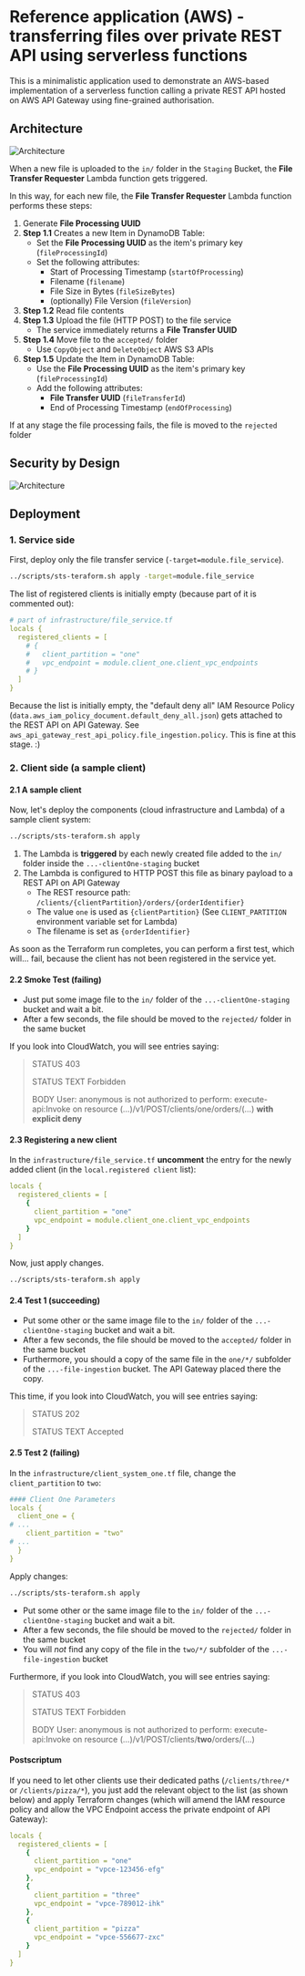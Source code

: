 # Reference application (AWS) - transferring files over private REST API using serverless functions
This is a minimalistic application used to demonstrate an AWS-based implementation of a serverless function calling a private REST API hosted on AWS API Gateway using fine-grained authorisation.

## Architecture
![Architecture](./docs/architecture.svg)

When a new file is uploaded to the `in/` folder in the `Staging` Bucket, the **File Transfer Requester** Lambda function gets triggered.

In this way, for each new file, the **File Transfer Requester** Lambda function performs these steps:
1. Generate **File Processing UUID**
1. **Step 1.1** Creates a new Item in DynamoDB Table: 
    - Set the **File Processing UUID** as the item's primary key (`fileProcessingId`)
    - Set the following attributes: 
        - Start of Processing Timestamp (`startOfProcessing`)
        - Filename (`filename`)
        - File Size in Bytes (`fileSizeBytes`)
        - (optionally) File Version (`fileVersion`)
1. **Step 1.2** Read file contents
1. **Step 1.3** Upload the file (HTTP POST) to the file service
    - The service immediately returns a **File Transfer UUID**
1. **Step 1.4** Move file to the `accepted/` folder
    - Use `CopyObject` and `DeleteObject` AWS S3 APIs
1. **Step 1.5** Update the Item in DynamoDB Table: 
    - Use the **File Processing UUID** as the item's primary key (`fileProcessingId`)
    - Add the following attributes: 
        - **File Transfer UUID** (`fileTransferId`)
        - End of Processing Timestamp (`endOfProcessing`)

If at any stage the file processing fails, the file is moved to the `rejected` folder

## Security by Design
![Architecture](./docs/architecture-with-security.svg)


## Deployment
### 1. Service side
First, deploy only the file transfer service (`-target=module.file_service`).
```bash
../scripts/sts-teraform.sh apply -target=module.file_service
```
The list of registered clients is initially empty (because part of it is commented out):
```yaml
# part of infrastructure/file_service.tf
locals {
  registered_clients = [
    # {
    #   client_partition = "one"
    #   vpc_endpoint = module.client_one.client_vpc_endpoints
    # }
  ]
}
```
Because the list is initially empty, the "default deny all" IAM Resource Policy (`data.aws_iam_policy_document.default_deny_all.json`) gets attached to the REST API on API Gateway. See `aws_api_gateway_rest_api_policy.file_ingestion.policy`. This is fine at this stage. :)


### 2. Client side (a sample client)
#### 2.1 A sample client
Now, let's deploy the components (cloud infrastructure and Lambda) of a sample client system:
```bash
../scripts/sts-teraform.sh apply
```
1. The Lambda is **triggered** by each newly created file added to the `in/` folder inside the `...-clientOne-staging` bucket
1. The Lambda is configured to HTTP POST this file as binary payload to a REST API on API Gateway
      - The REST resource path: `/clients/{clientPartition}/orders/{orderIdentifier}`
      - The value `one` is used as `{clientPartition}` (See `CLIENT_PARTITION` environment variable set for Lambda)
      - The filename is set as `{orderIdentifier}`

As soon as the Terraform run completes, you can perform a first test, which will... fail, because the client has not been registered in the service yet.

#### 2.2 Smoke Test (failing)
- Just put some image file to the `in/` folder of the `...-clientOne-staging` bucket and wait a bit.
- After a few seconds, the file should be moved to the `rejected/` folder in the same bucket

If you look into CloudWatch, you will see entries saying:
> STATUS 403
>
> STATUS TEXT Forbidden 
>
> BODY User: anonymous is not authorized to perform: execute-api:Invoke on resource (...)/v1/POST/clients/one/orders/(...) **with explicit deny**

#### 2.3 Registering a new client
In the `infrastructure/file_service.tf` **uncomment** the entry for the newly added client (in the `local.registered client` list):
```yaml
locals {
  registered_clients = [
    {
      client_partition = "one"
      vpc_endpoint = module.client_one.client_vpc_endpoints
    }
  ]
}
```

Now, just apply changes.
```bash
../scripts/sts-teraform.sh apply
```
#### 2.4 Test 1 (succeeding)
- Put some other or the same image file to the `in/` folder of the `...-clientOne-staging` bucket and wait a bit.
- After a few seconds, the file should be moved to the `accepted/` folder in the same bucket
- Furthermore, you should a copy of the same file in the `one/*/` subfolder of the `...-file-ingestion` bucket. The API Gateway placed there the copy.

This time, if you look into CloudWatch, you will see entries saying:
> STATUS 202
>
> STATUS TEXT Accepted 

#### 2.5 Test 2 (failing)
In the `infrastructure/client_system_one.tf` file, change the `client_partition` to `two`:
```yml
#### Client One Parameters
locals {
  client_one = {
# ...
    client_partition = "two"
# ...
  }
}
```
Apply changes:
```bash
../scripts/sts-teraform.sh apply
```

- Put some other or the same image file to the `in/` folder of the `...-clientOne-staging` bucket and wait a bit.
- After a few seconds, the file should be moved to the `rejected/` folder in the same bucket
- You will *not* find any copy of the file in the `two/*/` subfolder of the `...-file-ingestion` bucket

Furthermore, if you look into CloudWatch, you will see entries saying:
> STATUS 403
>
> STATUS TEXT Forbidden 
>
> BODY User: anonymous is not authorized to perform: execute-api:Invoke on resource (...)/v1/POST/clients/**two**/orders/(...)

#### Postscriptum
If you need to let other clients use their dedicated paths (`/clients/three/*` or `/clients/pizza/*`), you just add the relevant object to the list (as shown below) and apply Terraform changes (which will amend the IAM resource policy and allow the VPC Endpoint access the private endpoint of API Gateway):
```yaml
locals {
  registered_clients = [
    {
      client_partition = "one"
      vpc_endpoint = "vpce-123456-efg"
    },
    {
      client_partition = "three"
      vpc_endpoint = "vpce-789012-ihk"
    },
    {
      client_partition = "pizza"
      vpc_endpoint = "vpce-556677-zxc"
    }
  ]
}
```